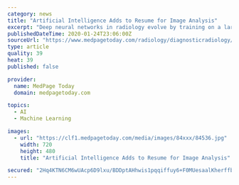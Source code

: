 ```yaml
---
category: news
title: "Artificial Intelligence Adds to Resume for Image Analysis"
excerpt: "Deep neural networks in radiology evolve by training on a large set of input parameters representing ... 294(2): 273-274. Source Reference: Chang PJ “Moving artificial intelligence from feasible to real: Time to drill for gas and build roads” Radiology 2020; 294(2): 432-433."
publishedDateTime: 2020-01-24T23:06:00Z
sourceUrl: "https://www.medpagetoday.com/radiology/diagnosticradiology/84536"
type: article
quality: 39
heat: 39
published: false

provider:
  name: MedPage Today
  domain: medpagetoday.com

topics:
  - AI
  - Machine Learning

images:
  - url: "https://clf1.medpagetoday.com/media/images/84xxx/84536.jpg"
    width: 720
    height: 480
    title: "Artificial Intelligence Adds to Resume for Image Analysis"

secured: "2Hq4KTN6CM6wUAcp6D9lxu/BDDptAHhwis1pqqiffuy6+F0MUesaalKherffb4ND3YzBjKdxrNJZmUQ64Hj0w+HmE6YsIEoFpcKLXfoV3pjp4dN1vfbePapkWDxwORE0H5iyWuqLID4E22ROuM2Q5iiRaB//qXkwZBC+GGCr9Q+z1QaeXoPCO+fNztinmbsdSZQzDcr5qKcnbvpXD13sBf/nTFO4eUcYN4qfY3R23RtLn2uJjwmfsdHMsFD7fSILlLB9uzqYjNuliT7M7NnOzbtzdj5Y0RyXKn/xZkA87KSVgF1psdyc3tYMQYy77BZNnsiTtlH8oL+hQx/uzt9N3AAUV93J2c2EvAhNi6pkr/Oa4m6O2bpjPZcpZ2hAdvpfoGxpciv7VSR/zLaE8gyWSltf07W0PfEBnUbLihP2XXdwdPalCjDlqhTvL3Wq3rqIfgeWMWE0MGBngraXdV9ncrfAiIvBAboeEI9egFMcXwU=;kDDDTmO3drVmhuHOex2QGw=="
---
```


